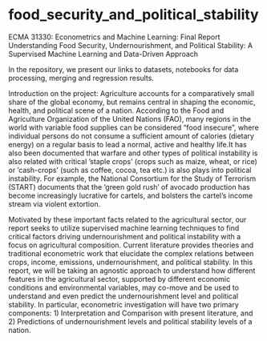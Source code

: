 # food_security_and_political_stability
ECMA 31330: Econometrics and Machine Learning: Final Report Understanding Food Security, Undernourishment, and Political Stability: A Supervised Machine Learning and Data-Driven Approach

In the repository, we present our links to datasets, notebooks for data processing, merging and regression results. 

Introduction on the project: 
Agriculture accounts for a comparatively small share of the global economy, but remains central in shaping
the economic, health, and political scene of a nation. According to the Food and Agriculture Organization
of the United Nations (FAO), many regions in the world with variable food supplies can be considered
“food insecure”, where individual persons do not consume a sufficient amount of calories (dietary energy)
on a regular basis to lead a normal, active and healthy life.It has also been documented that warfare
and other types of political instability is also related with critical ’staple crops’ (crops such as maize, wheat,
or rice) or ’cash-crops’ (such as coffee, cocoa, tea etc.) is also plays into political instability. For example,
the National Consortium for the Study of Terrorism (START) documents that the ’green gold rush’ of
avocado production has become increasingly lucrative for cartels, and bolsters the cartel’s income stream
via violent extortion. 

Motivated by these important facts related to the agricultural sector, our report seeks to utilize supervised
machine learning techniques to find critical factors driving undernourishment and political instability with
a focus on agricultural composition. Current literature provides theories and traditional econometric work
that elucidate the complex relations between crops, income, emissions, undernourishment, and political
stability. In this report, we will be taking an agnostic approach to understand how different features in the
agricultural sector, supported by different economic conditions and environmental variables, may co-move
and be used to understand and even predict the undernourishment level and political stability. In particular,
econometric investigation will have two primary components: 1) Interpretation and Comparison with
present literature, and 2) Predictions of undernourishment levels and political stability levels of a nation.


